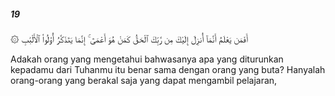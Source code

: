 ##### 19

<span class="ayah">۞ أَفَمَن يَعْلَمُ أَنَّمَآ أُنزِلَ إِلَيْكَ مِن رَّبِّكَ ٱلْحَقُّ كَمَنْ هُوَ أَعْمَىٰٓ ۚ إِنَّمَا يَتَذَكَّرُ أُو۟لُوا۟ ٱلْأَلْبَٰبِ</span>

<span class="ayah_translation">Adakah orang yang mengetahui bahwasanya apa yang diturunkan kepadamu dari Tuhanmu itu benar sama dengan orang yang buta? Hanyalah orang-orang yang berakal saja yang dapat mengambil pelajaran,</span>
